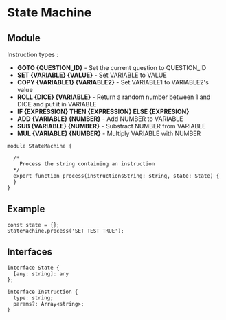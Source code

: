 # State Machine

## Module

Instruction types :
  - **GOTO {QUESTION_ID}** - Set the current question to QUESTION_ID
  - **SET {VARIABLE} {VALUE}** - Set VARIABLE to VALUE
  - **COPY {VARIABLE1} {VARIABLE2}** -  Set VARIABLE1 to VARIABLE2's value
  - **ROLL {DICE} {VARIABLE}** - Return a random number between 1 and DICE and put it in VARIABLE 
  - **IF {EXPRESSION} THEN {EXPRESSION} ELSE {EXPRESION}**
  - **ADD {VARIABLE} {NUMBER}** - Add NUMBER to VARIABLE
  - **SUB {VARIABLE} {NUMBER}** - Substract NUMBER from VARIABLE
  - **MUL {VARIABLE} {NUMBER}** - Multiply VARIABLE with NUMBER

```
module StateMachine {

  /*
    Process the string containing an instruction
  */
  export function process(instructionsString: string, state: State) {
  }
}
```

## Example

```
const state = {};
StateMachine.process('SET TEST TRUE');
```

## Interfaces

```
interface State {
  [any: string]: any
};

interface Instruction {
  type: string;
  params?: Array<string>;
}

```